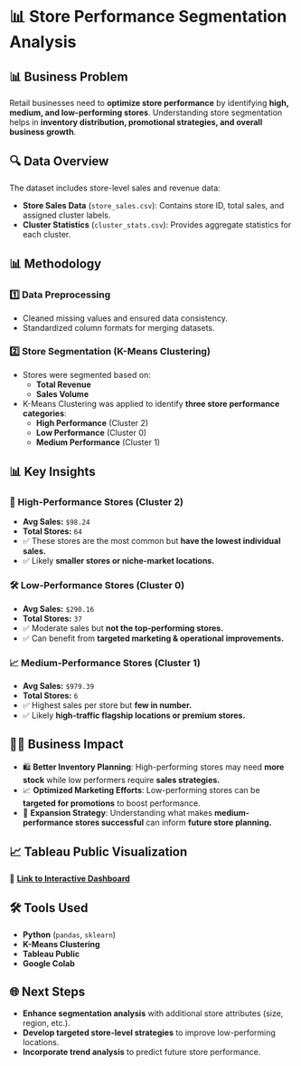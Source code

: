 # 📊 Store Performance Segmentation Analysis

## **📊 Business Problem**
Retail businesses need to **optimize store performance** by identifying **high, medium, and low-performing stores**. Understanding store segmentation helps in **inventory distribution, promotional strategies, and overall business growth**.

## **🔍 Data Overview**
The dataset includes store-level sales and revenue data:
- **Store Sales Data** (`store_sales.csv`): Contains store ID, total sales, and assigned cluster labels.
- **Cluster Statistics** (`cluster_stats.csv`): Provides aggregate statistics for each cluster.

## **📊 Methodology**
### **1️⃣ Data Preprocessing**
- Cleaned missing values and ensured data consistency.
- Standardized column formats for merging datasets.

### **2️⃣ Store Segmentation (K-Means Clustering)**
- Stores were segmented based on:
  - **Total Revenue**
  - **Sales Volume**
- K-Means Clustering was applied to identify **three store performance categories**:
  - **High Performance** (Cluster 2)
  - **Low Performance** (Cluster 0)
  - **Medium Performance** (Cluster 1)

## **📊 Key Insights**
### **🌟 High-Performance Stores (Cluster 2)**
- **Avg Sales:** `$98.24`
- **Total Stores:** `64`
- ✅ These stores are the most common but **have the lowest individual sales.**
- ✅ Likely **smaller stores or niche-market locations.**

### **🛠️ Low-Performance Stores (Cluster 0)**
- **Avg Sales:** `$290.16`
- **Total Stores:** `37`
- ✅ Moderate sales but **not the top-performing stores.**
- ✅ Can benefit from **targeted marketing & operational improvements.**

### **📈 Medium-Performance Stores (Cluster 1)**
- **Avg Sales:** `$979.39`
- **Total Stores:** `6`
- ✅ Highest sales per store but **few in number.**
- ✅ Likely **high-traffic flagship locations or premium stores.**

## **👨‍💼 Business Impact**
- 🛍️ **Better Inventory Planning**: High-performing stores may need **more stock** while low performers require **sales strategies.**
- 📈 **Optimized Marketing Efforts**: Low-performing stores can be **targeted for promotions** to boost performance.
- 💎 **Expansion Strategy**: Understanding what makes **medium-performance stores successful** can inform **future store planning.**

## **📈 Tableau Public Visualization**
🔗 **[Link to Interactive Dashboard](https://public.tableau.com/views/Store_Segmentation_Results/Dashboard?:language=en-US&:sid=&:redirect=auth&:display_count=n&:origin=viz_share_link)** 

## **🛠️ Tools Used**
- **Python** (`pandas`, `sklearn`)
- **K-Means Clustering**
- **Tableau Public**
- **Google Colab**

## **🌐 Next Steps**
- **Enhance segmentation analysis** with additional store attributes (size, region, etc.).
- **Develop targeted store-level strategies** to improve low-performing locations.
- **Incorporate trend analysis** to predict future store performance.

